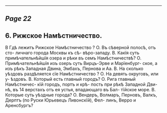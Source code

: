 

---
*Page 22*
---

## 6. Рижское Намѣстничество.
В Гдѣ лежитъ Рижское Намѣстничество ?
О. Въ сѣверной полосѣ, отъ сто- личнаго города Москвы къ сѣ- вѣро-западу.
В. Какїя суть примѣчательнѣйшїя озера и рѣки въ семъ Намѣстничествѣ?
О. Примѣчательнѣйшїя изъ озеръ суть Вирцъ-Эрве и Марїенбург- ское, а изъ рѣкъ Западная Двина, Эмбахъ, Пернова и Аа.
В. На сколько уѣздовъ раздѣляется сїе Намѣстничество ?
О. На девять округовъ, или у- ѣздовъ.
В. Который есть главный городъ?
О. Рига главный Намѣстничес- кїй городъ, портъ и крѣ- пость при рѣкѣ Западной Дви- нѣ, въ 14 верстахъ отъ ея устья, впадающаго въ Бал- тїйское море.
В. Которые суть уѣздные города?
О. Вендеръ, Волмаръ, Перновъ, Валкъ, Дерптъ (по Руски Юрьевецъ Ливонскїй), Фел- линъ, Верро и Аренсбургъ?